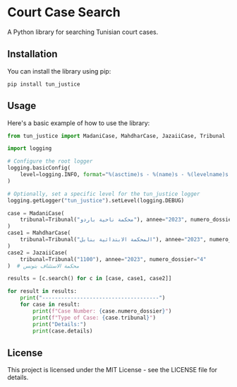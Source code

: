 # Court Case Search

A Python library for searching Tunisian court cases.

## Installation

You can install the library using pip:

```
pip install tun_justice
```

## Usage

Here's a basic example of how to use the library:

```python
from tun_justice import MadaniCase, MahdharCase, JazaiiCase, Tribunal

import logging

# Configure the root logger
logging.basicConfig(
    level=logging.INFO, format="%(asctime)s - %(name)s - %(levelname)s - %(message)s"
)

# Optionally, set a specific level for the tun_justice logger
logging.getLogger("tun_justice").setLevel(logging.DEBUG)

case = MadaniCase(
    tribunal=Tribunal("محكمة ناحية باردو"), annee="2023", numero_dossier="10737"
)
case1 = MahdharCase(
    tribunal=Tribunal("المحكمة الابتدائية بنابل"), annee="2023", numero_dossier="3"
)
case2 = JazaiiCase(
    tribunal=Tribunal("1100"), annee="2023", numero_dossier="4"
)  # محكمة الاستئناف بتونس

results = [c.search() for c in [case, case1, case2]]

for result in results:
    print("-------------------------------------")
    for case in result:
        print(f"Case Number: {case.numero_dossier}")
        print(f"Type of Case: {case.tribunal}")
        print("Details:")
        print(case.details)

```

## License

This project is licensed under the MIT License - see the LICENSE file for details.